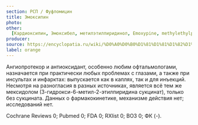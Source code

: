 ```yaml
---
section: РСП / Фуфломицин
title: Эмоксипин
photo:
other:
  [Кардиоксипин, Эмоксибел, метилэтилпиридинол, Emoxypine, methylethylpyridinol]
producer:
source: https://encyclopatia.ru/wiki/%D0%A0%D0%B0%D1%81%D1%81%D1%82%D1%80%D0%B5%D0%BB%D1%8C%D0%BD%D1%8B%D0%B9_%D1%81%D0%BF%D0%B8%D1%81%D0%BE%D0%BA_%D0%BF%D1%80%D0%B5%D0%BF%D0%B0%D1%80%D0%B0%D1%82%D0%BE%D0%B2
label: orange
---
```


Ангиопротекор и антиоксидант, особенно любим офтальмологами, назначается при практически любых проблемах с глазами, а также при инсультах и инфарктах: выпускается как в каплях, так и для инъекций. Несмотря на разногласия в разных источниках, является всё тем же мексидолом (3-гидрокси-6-метил-2-этилпиридина сукцинат), только без сукцината. Данных о фармакокинетике, механизме действия нет; исследований нет.

Cochrane Reviews 0; Pubmed 0; FDA 0; RXlist 0; ВОЗ 0; ФК (-).

